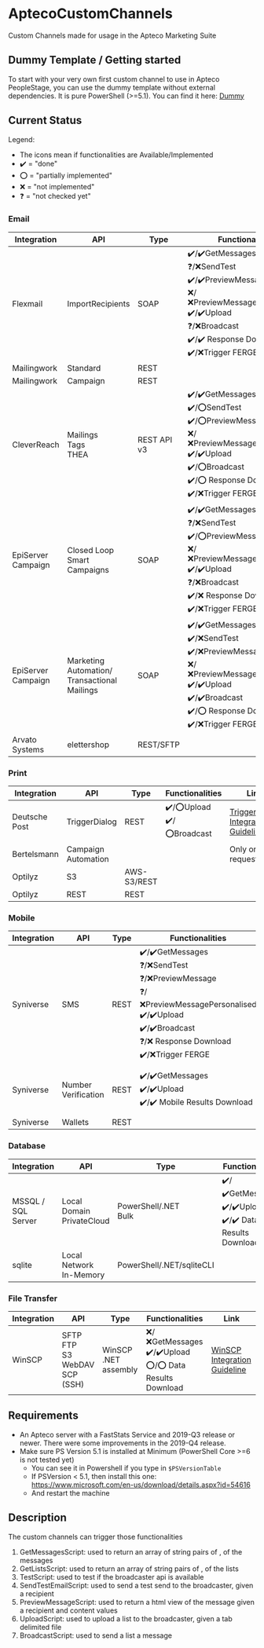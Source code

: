 # AptecoCustomChannels

Custom Channels made for usage in the Apteco Marketing Suite

## Dummy Template / Getting started

To start with your very own first custom channel to use in Apteco PeopleStage, you can use the dummy template without external dependencies. It is pure PowerShell (>=5.1). You can find it here: [Dummy](Dummy/)

## Current Status

Legend:
* The icons mean if functionalities are Available/Implemented
* :heavy_check_mark: = "done"
* :o: = "partially implemented"
* :x: = "not implemented"
* :question: = "not checked yet"

### Email

Integration|API|Type|Functionalities|Link
-|-|-|-|-
Flexmail|ImportRecipients|SOAP|:heavy_check_mark:/:heavy_check_mark:GetMessages<br/>:question:/:x:SendTest<br/>:heavy_check_mark:/:heavy_check_mark:PreviewMessage<br/>:x:/:x:PreviewMessagePersonalised<br/>:heavy_check_mark:/:heavy_check_mark:Upload<br/>:question:/:x:Broadcast<br/>:heavy_check_mark:/:heavy_check_mark: Response Download<br/>:heavy_check_mark:/:x:Trigger FERGE|[Flexmail Integration Guideline](Flexmail)
Mailingwork|Standard|REST
Mailingwork|Campaign|REST
CleverReach|Mailings<br/>Tags<br/>THEA|REST API v3|:heavy_check_mark:/:heavy_check_mark:GetMessages<br/>:heavy_check_mark:/:o:SendTest<br/>:heavy_check_mark:/:o:PreviewMessage<br/>:x:/:x:PreviewMessagePersonalised<br/>:heavy_check_mark:/:heavy_check_mark:Upload<br/>:heavy_check_mark:/:o:Broadcast<br/>:heavy_check_mark:/:o: Response Download<br/>:heavy_check_mark:/:x:Trigger FERGE|[CleverReach Mailing Integration Guideline](CleverReach/Mailing)<br/>[CleverReach Tagging Integration Guideline](CleverReach/Tagging)
EpiServer Campaign|Closed Loop Smart Campaigns|SOAP|:heavy_check_mark:/:heavy_check_mark:GetMessages<br/>:question:/:x:SendTest<br/>:heavy_check_mark:/:o:PreviewMessage<br/>:x:/:x:PreviewMessagePersonalised<br/>:heavy_check_mark:/:heavy_check_mark:Upload<br/>:question:/:x:Broadcast<br/>:heavy_check_mark:/:x: Response Download<br/>:heavy_check_mark:/:x:Trigger FERGE|[EpiServer SC Integration Guideline](EpiServerCampaign/SmartCampaigns)
EpiServer Campaign|Marketing Automation/<br/>Transactional Mailings|SOAP|:heavy_check_mark:/:heavy_check_mark:GetMessages<br/>:heavy_check_mark:/:x:SendTest<br/>:heavy_check_mark:/:x:PreviewMessage<br/>:x:/:x:PreviewMessagePersonalised<br/>:heavy_check_mark:/:heavy_check_mark:Upload<br/>:heavy_check_mark:/:heavy_check_mark:Broadcast<br/>:heavy_check_mark:/:o: Response Download<br/>:heavy_check_mark:/:x:Trigger FERGE|[EpiServer MA Integration Guideline](EpiServerCampaign/MarketingAutomation)
Arvato Systems|elettershop|REST/SFTP||Only on request



### Print

Integration|API|Type|Functionalities|Link
-|-|-|-|-
Deutsche Post|TriggerDialog|REST|:heavy_check_mark:/:o:Upload<br/>:heavy_check_mark:/:o:Broadcast|[TriggerDialog Integration Guideline](TriggerDialog)
Bertelsmann|Campaign Automation|||Only on request
Optilyz|S3|AWS-S3/REST
Optilyz|REST|REST


### Mobile

Integration|API|Type|Functionalities|Link
-|-|-|-|-
Syniverse|SMS|REST|:heavy_check_mark:/:heavy_check_mark:GetMessages<br/>:question:/:x:SendTest<br/>:question:/:x:PreviewMessage<br/>:question:/:x:PreviewMessagePersonalised<br/>:heavy_check_mark:/:heavy_check_mark:Upload<br/>:heavy_check_mark:/:heavy_check_mark:Broadcast<br/>:question:/:x: Response Download<br/>:heavy_check_mark:/:x:Trigger FERGE|[Syniverse SMS Integration Guideline](Syniverse/SyniverseSMS)
Syniverse|Number Verification|REST|:heavy_check_mark:/:heavy_check_mark:GetMessages<br/>:heavy_check_mark:/:heavy_check_mark:Upload<br/>:heavy_check_mark:/:heavy_check_mark: Mobile Results Download|[Syniverse Mobile Validation Integration Guideline](Syniverse/SyniverseValidation)
Syniverse|Wallets|REST

### Database

Integration|API|Type|Functionalities|Link
-|-|-|-|-
MSSQL / SQL Server|Local<br/>Domain<br/>PrivateCloud|PowerShell/.NET<br/>Bulk|:heavy_check_mark:/:heavy_check_mark:GetMessages<br/>:heavy_check_mark:/:heavy_check_mark:Upload<br/>:heavy_check_mark:/:heavy_check_mark: Data Results Download|[MSSQL Integration Guideline](MSSQL)
sqlite|Local<br/>Network<br/>In-Memory|PowerShell/.NET/sqliteCLI|

### File Transfer
Integration|API|Type|Functionalities|Link
-|-|-|-|-
WinSCP|SFTP<br/>FTP<br/>S3<br/>WebDAV<br/>SCP (SSH)|WinSCP .NET assembly|:x:/:x:GetMessages<br/>:heavy_check_mark:/:heavy_check_mark:Upload<br/>:o:/:o: Data Results Download|[WinSCP Integration Guideline](WinSCP)


## Requirements

* An Apteco server with a FastStats Service and 2019-Q3 release or newer. There were some improvements in the 2019-Q4 release.
* Make sure PS Version 5.1 is installed at Minimum (PowerShell Core >=6 is not tested yet)
  * You can see it in Powershell if you type in ```$PSVersionTable```
  * If PSVersion < 5.1, then install this one: https://www.microsoft.com/en-us/download/details.aspx?id=54616
  * And restart the machine

## Description

The custom channels can trigger those functionalities

1.	GetMessagesScript: used to return an array of string pairs of <id>,<name> of the messages
2.	GetListsScript: used to return an array of string pairs of <id>,<name> of the lists
3.	TestScript: used to test if the broadcaster api is available
4.	SendTestEmailScript: used to send a test send to the broadcaster, given a recipient
5.	PreviewMessageScript: used to return a html view of the message given a recipient and content values
6.	UploadScript: used to upload a list to the broadcaster, given a tab delimited file
7.	BroadcastScript: used to send a list a message
  
